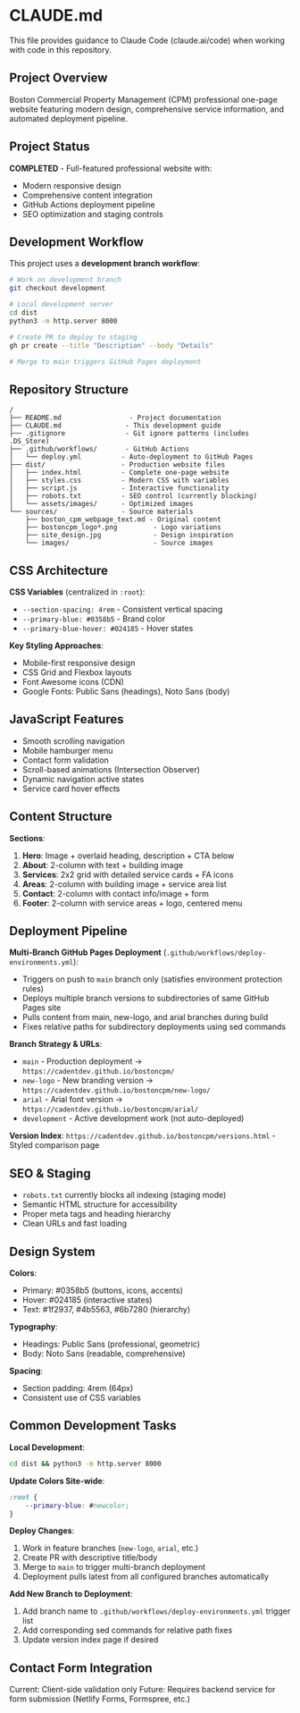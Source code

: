 # CLAUDE.md

This file provides guidance to Claude Code (claude.ai/code) when working with code in this repository.

## Project Overview

Boston Commercial Property Management (CPM) professional one-page website featuring modern design, comprehensive service information, and automated deployment pipeline.

## Project Status

**COMPLETED** - Full-featured professional website with:
- Modern responsive design
- Comprehensive content integration
- GitHub Actions deployment pipeline
- SEO optimization and staging controls

## Development Workflow

This project uses a **development branch workflow**:

```bash
# Work on development branch
git checkout development

# Local development server
cd dist
python3 -m http.server 8000

# Create PR to deploy to staging
gh pr create --title "Description" --body "Details"

# Merge to main triggers GitHub Pages deployment
```

## Repository Structure

```
/
├── README.md                 - Project documentation
├── CLAUDE.md                - This development guide
├── .gitignore               - Git ignore patterns (includes .DS_Store)
├── .github/workflows/       - GitHub Actions
│   └── deploy.yml          - Auto-deployment to GitHub Pages
├── dist/                   - Production website files
│   ├── index.html          - Complete one-page website
│   ├── styles.css          - Modern CSS with variables
│   ├── script.js           - Interactive functionality
│   ├── robots.txt          - SEO control (currently blocking)
│   └── assets/images/      - Optimized images
└── sources/                - Source materials
    ├── boston_cpm_webpage_text.md - Original content
    ├── bostoncpm_logo*.png         - Logo variations
    ├── site_design.jpg             - Design inspiration
    └── images/                     - Source images
```

## CSS Architecture

**CSS Variables** (centralized in `:root`):
- `--section-spacing: 4rem` - Consistent vertical spacing
- `--primary-blue: #0358b5` - Brand color
- `--primary-blue-hover: #024185` - Hover states

**Key Styling Approaches**:
- Mobile-first responsive design
- CSS Grid and Flexbox layouts
- Font Awesome icons (CDN)
- Google Fonts: Public Sans (headings), Noto Sans (body)

## JavaScript Features

- Smooth scrolling navigation
- Mobile hamburger menu
- Contact form validation
- Scroll-based animations (Intersection Observer)
- Dynamic navigation active states
- Service card hover effects

## Content Structure

**Sections**:
1. **Hero**: Image + overlaid heading, description + CTA below
2. **About**: 2-column with text + building image
3. **Services**: 2x2 grid with detailed service cards + FA icons
4. **Areas**: 2-column with building image + service area list
5. **Contact**: 2-column with contact info/image + form
6. **Footer**: 2-column with service areas + logo, centered menu

## Deployment Pipeline

**Multi-Branch GitHub Pages Deployment** (`.github/workflows/deploy-environments.yml`):
- Triggers on push to `main` branch only (satisfies environment protection rules)
- Deploys multiple branch versions to subdirectories of same GitHub Pages site
- Pulls content from main, new-logo, and arial branches during build
- Fixes relative paths for subdirectory deployments using sed commands

**Branch Strategy & URLs**:
- `main` - Production deployment → `https://cadentdev.github.io/bostoncpm/`
- `new-logo` - New branding version → `https://cadentdev.github.io/bostoncpm/new-logo/`
- `arial` - Arial font version → `https://cadentdev.github.io/bostoncpm/arial/`
- `development` - Active development work (not auto-deployed)

**Version Index**: `https://cadentdev.github.io/bostoncpm/versions.html` - Styled comparison page

## SEO & Staging

- `robots.txt` currently blocks all indexing (staging mode)
- Semantic HTML structure for accessibility
- Proper meta tags and heading hierarchy
- Clean URLs and fast loading

## Design System

**Colors**:
- Primary: #0358b5 (buttons, icons, accents)
- Hover: #024185 (interactive states)
- Text: #1f2937, #4b5563, #6b7280 (hierarchy)

**Typography**:
- Headings: Public Sans (professional, geometric)
- Body: Noto Sans (readable, comprehensive)

**Spacing**:
- Section padding: 4rem (64px)
- Consistent use of CSS variables

## Common Development Tasks

**Local Development**:
```bash
cd dist && python3 -m http.server 8000
```

**Update Colors Site-wide**:
```css
:root {
    --primary-blue: #newcolor;
}
```

**Deploy Changes**:
1. Work in feature branches (`new-logo`, `arial`, etc.)
2. Create PR with descriptive title/body
3. Merge to `main` to trigger multi-branch deployment
4. Deployment pulls latest from all configured branches automatically

**Add New Branch to Deployment**:
1. Add branch name to `.github/workflows/deploy-environments.yml` trigger list
2. Add corresponding sed commands for relative path fixes
3. Update version index page if desired

## Contact Form Integration

Current: Client-side validation only
Future: Requires backend service for form submission (Netlify Forms, Formspree, etc.)